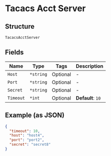 
# Tacacs Acct Server

## Structure

`TacacsAcctServer`

## Fields

| Name | Type | Tags | Description |
|  --- | --- | --- | --- |
| `Host` | `*string` | Optional | - |
| `Port` | `*string` | Optional | - |
| `Secret` | `*string` | Optional | - |
| `Timeout` | `*int` | Optional | **Default**: `10` |

## Example (as JSON)

```json
{
  "timeout": 10,
  "host": "host4",
  "port": "port2",
  "secret": "secret8"
}
```

